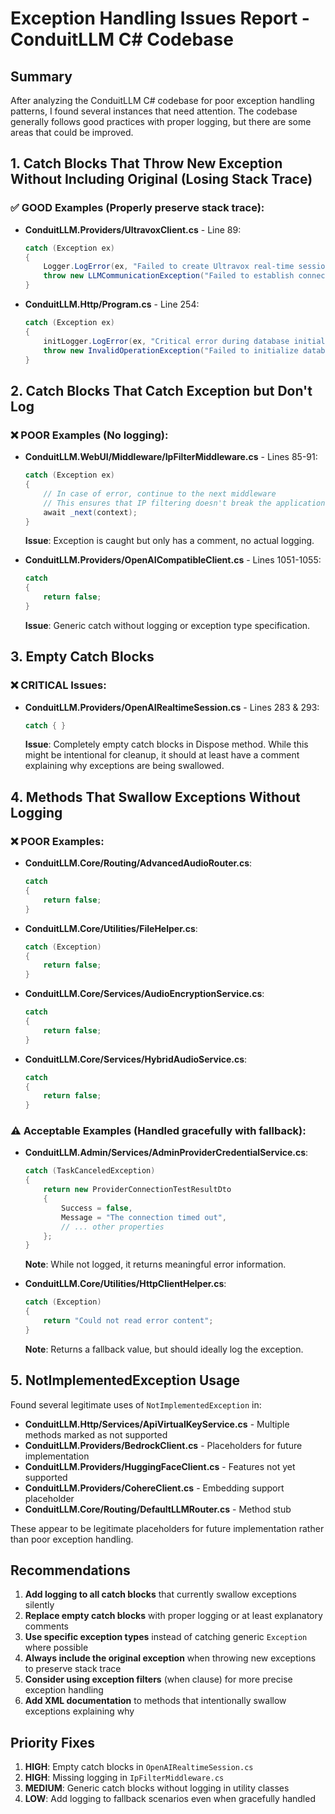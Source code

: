 # Exception Handling Issues Report - ConduitLLM C# Codebase

## Summary
After analyzing the ConduitLLM C# codebase for poor exception handling patterns, I found several instances that need attention. The codebase generally follows good practices with proper logging, but there are some areas that could be improved.

## 1. Catch Blocks That Throw New Exception Without Including Original (Losing Stack Trace)

### ✅ GOOD Examples (Properly preserve stack trace):
- **ConduitLLM.Providers/UltravoxClient.cs** - Line 89:
  ```csharp
  catch (Exception ex)
  {
      Logger.LogError(ex, "Failed to create Ultravox real-time session");
      throw new LLMCommunicationException("Failed to establish connection with Ultravox", ex);
  }
  ```

- **ConduitLLM.Http/Program.cs** - Line 254:
  ```csharp
  catch (Exception ex)
  {
      initLogger.LogError(ex, "Critical error during database initialization");
      throw new InvalidOperationException("Failed to initialize database. Application cannot start.", ex);
  }
  ```

## 2. Catch Blocks That Catch Exception but Don't Log

### ❌ POOR Examples (No logging):

- **ConduitLLM.WebUI/Middleware/IpFilterMiddleware.cs** - Lines 85-91:
  ```csharp
  catch (Exception ex)
  {
      // In case of error, continue to the next middleware
      // This ensures that IP filtering doesn't break the application if there's an issue
      await _next(context);
  }
  ```
  **Issue**: Exception is caught but only has a comment, no actual logging.

- **ConduitLLM.Providers/OpenAICompatibleClient.cs** - Lines 1051-1055:
  ```csharp
  catch
  {
      return false;
  }
  ```
  **Issue**: Generic catch without logging or exception type specification.

## 3. Empty Catch Blocks

### ❌ CRITICAL Issues:

- **ConduitLLM.Providers/OpenAIRealtimeSession.cs** - Lines 283 & 293:
  ```csharp
  catch { }
  ```
  **Issue**: Completely empty catch blocks in Dispose method. While this might be intentional for cleanup, it should at least have a comment explaining why exceptions are being swallowed.

## 4. Methods That Swallow Exceptions Without Logging

### ❌ POOR Examples:

- **ConduitLLM.Core/Routing/AdvancedAudioRouter.cs**:
  ```csharp
  catch
  {
      return false;
  }
  ```

- **ConduitLLM.Core/Utilities/FileHelper.cs**:
  ```csharp
  catch (Exception)
  {
      return false;
  }
  ```

- **ConduitLLM.Core/Services/AudioEncryptionService.cs**:
  ```csharp
  catch
  {
      return false;
  }
  ```

- **ConduitLLM.Core/Services/HybridAudioService.cs**:
  ```csharp
  catch
  {
      return false;
  }
  ```

### ⚠️ Acceptable Examples (Handled gracefully with fallback):

- **ConduitLLM.Admin/Services/AdminProviderCredentialService.cs**:
  ```csharp
  catch (TaskCanceledException)
  {
      return new ProviderConnectionTestResultDto
      {
          Success = false,
          Message = "The connection timed out",
          // ... other properties
      };
  }
  ```
  **Note**: While not logged, it returns meaningful error information.

- **ConduitLLM.Core/Utilities/HttpClientHelper.cs**:
  ```csharp
  catch (Exception)
  {
      return "Could not read error content";
  }
  ```
  **Note**: Returns a fallback value, but should ideally log the exception.

## 5. NotImplementedException Usage

Found several legitimate uses of `NotImplementedException` in:
- **ConduitLLM.Http/Services/ApiVirtualKeyService.cs** - Multiple methods marked as not supported
- **ConduitLLM.Providers/BedrockClient.cs** - Placeholders for future implementation
- **ConduitLLM.Providers/HuggingFaceClient.cs** - Features not yet supported
- **ConduitLLM.Providers/CohereClient.cs** - Embedding support placeholder
- **ConduitLLM.Core/Routing/DefaultLLMRouter.cs** - Method stub

These appear to be legitimate placeholders for future implementation rather than poor exception handling.

## Recommendations

1. **Add logging to all catch blocks** that currently swallow exceptions silently
2. **Replace empty catch blocks** with proper logging or at least explanatory comments
3. **Use specific exception types** instead of catching generic `Exception` where possible
4. **Always include the original exception** when throwing new exceptions to preserve stack trace
5. **Consider using exception filters** (when clause) for more precise exception handling
6. **Add XML documentation** to methods that intentionally swallow exceptions explaining why

## Priority Fixes

1. **HIGH**: Empty catch blocks in `OpenAIRealtimeSession.cs`
2. **HIGH**: Missing logging in `IpFilterMiddleware.cs`
3. **MEDIUM**: Generic catch blocks without logging in utility classes
4. **LOW**: Add logging to fallback scenarios even when gracefully handled